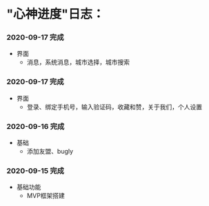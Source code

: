 #  "心神进度"日志：
### 2020-09-17 完成

+ 界面
     - 消息，系统消息，城市选择，城市搜索
### 2020-09-17 完成

+ 界面
     - 登录、绑定手机号，输入验证码，收藏和赞，关于我们，个人设置

### 2020-09-16 完成

+  基础
     - 添加友盟、bugly


### 2020-09-15 完成

+  基础功能
     - MVP框架搭建


